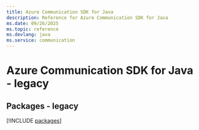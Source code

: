 ```yaml
---
title: Azure Communication SDK for Java
description: Reference for Azure Communication SDK for Java
ms.date: 09/26/2025
ms.topic: reference
ms.devlang: java
ms.service: communication
---
```

# Azure Communication SDK for Java - legacy
## Packages - legacy
[!INCLUDE [packages](communication-index.md)]